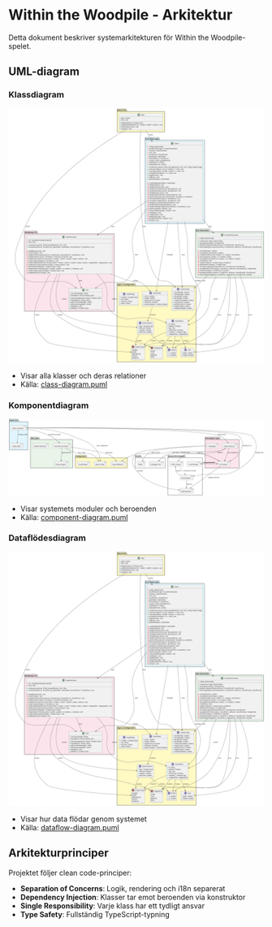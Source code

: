 # Within the Woodpile - Arkitektur

Detta dokument beskriver systemarkitekturen för Within the Woodpile-spelet.

## UML-diagram

### Klassdiagram
![Klassdiagram](images/class-diagram.png)
- Visar alla klasser och deras relationer
- Källa: [class-diagram.puml](architecture/class-diagram.puml)

### Komponentdiagram  
![Komponentdiagram](images/component-diagram.png)
- Visar systemets moduler och beroenden
- Källa: [component-diagram.puml](architecture/component-diagram.puml)

### Dataflödesdiagram
![Dataflödesdiagram](images/dataflow-diagram.png)
- Visar hur data flödar genom systemet
- Källa: [dataflow-diagram.puml](architecture/dataflow-diagram.puml)

## Arkitekturprinciper

Projektet följer clean code-principer:
- **Separation of Concerns**: Logik, rendering och i18n separerat
- **Dependency Injection**: Klasser tar emot beroenden via konstruktor  
- **Single Responsibility**: Varje klass har ett tydligt ansvar
- **Type Safety**: Fullständig TypeScript-typning